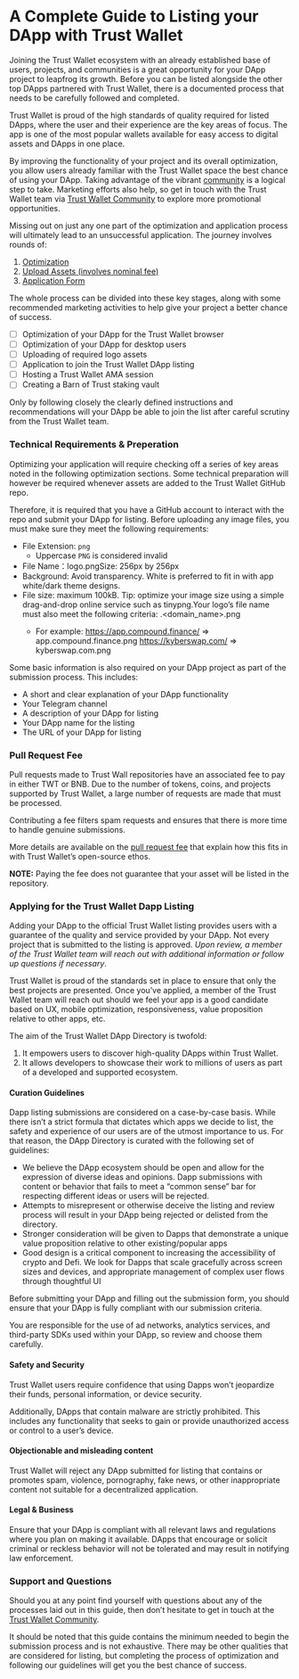 # A Complete Guide to Listing your DApp with Trust Wallet
Joining the Trust Wallet ecosystem with an already established base of users, projects, and communities is a great opportunity for your DApp project to leapfrog its growth. Before you can be listed alongside the other top DApps partnered with Trust Wallet, there is a documented process that needs to be carefully followed and completed.

Trust Wallet is proud of the high standards of quality required for listed DApps, where the user and their experience are the key areas of focus. The app is one of the most popular wallets available for easy access to digital assets and DApps in one place.

By improving the functionality of your project and its overall optimization, you allow users already familiar with the Trust Wallet space the best chance of using your DApp. Taking advantage of the vibrant [community](https://twitter.com/trustwalletapp) is a logical step to take. Marketing efforts also help, so get in touch with the Trust Wallet team via [Trust Wallet Community](https://community.trustwallet.com/) to explore more promotional opportunities.

Missing out on just any one part of the optimization and application process will ultimately lead to an unsuccessful application. The journey involves rounds of:

1. [Optimization](dapps/mobile-optimize.md)
2. [Upload Assets (involves nominal fee)](https://developer.trustwallet.com/add_new_asset#dapp-image-naming-requirements)
3. [Application Form](https://trustwallet.com/submit-dapp)

The whole process can be divided into these key stages, along with some recommended marketing activities to help give your project a better chance of success.

- [ ] Optimization of your DApp for the Trust Wallet browser
- [ ] Optimization of your DApp for desktop users
- [ ] Uploading of required logo assets
- [ ] Application to join the Trust Wallet DApp listing
- [ ] Hosting a Trust Wallet AMA session
- [ ] Creating a Barn of Trust staking vault

Only by following closely the clearly defined instructions and recommendations will your DApp be able to join the list after careful scrutiny from the Trust Wallet team.

### Technical Requirements & Preperation
Optimizing your application will require checking off a series of key areas noted in the following optimization sections. Some technical preparation will however be required whenever assets are added to the Trust Wallet GitHub repo.

Therefore, it is required that you have a GitHub account to interact with the repo and submit your DApp for listing. Before uploading any image files, you must make sure they meet the following requirements:

- File Extension: `png`
  - Uppercase `PNG` is considered invalid
- File Name：logo.pngSize: 256px by 256px
- Background: Avoid transparency. White is preferred to fit in with app white/dark theme designs.
- File size: maximum 100kB. Tip: optimize your image size using a simple drag-and-drop online service such as tinypng.Your logo’s file name must also meet the following criteria: <subdomain>.<domain_name>.png 
  - For example: https://app.compound.finance/ => app.compound.finance.png
    https://kyberswap.com/ => kyberswap.com.png

Some basic information is also required on your DApp project as part of the submission process. This includes:

- A short and clear explanation of your DApp functionality
- Your Telegram channel
- A description of your DApp for listing
- Your DApp name for the listing
- The URL of your DApp for listing

### Pull Request Fee

Pull requests made to Trust Wall repositories have an associated fee to pay in either TWT or BNB. Due to the number of tokens, coins, and projects supported by Trust Wallet, a large number of requests are made that must be processed.

Contributing a fee filters spam requests and ensures that there is more time to handle genuine submissions.

More details are available on the [pull request fee](https://developer.trustwallet.com/add_new_asset/pr-fee) that explain how this fits in with Trust Wallet’s open-source ethos.
  
**NOTE:** Paying the fee does not guarantee that your asset will be listed in the repository.
 
### Applying for the Trust Wallet Dapp Listing

Adding your DApp to the official Trust Wallet listing provides users with a guarantee of the quality and service provided by your DApp. Not every project that is submitted to the listing is approved. *Upon review, a member of the Trust Wallet team will reach out with additional information or follow up questions if necessary*.
 
Trust Wallet is proud of the standards set in place to ensure that only the best projects are presented. Once you’ve applied, a member of the Trust Wallet team will reach out should we feel your app is a good candidate based on UX, mobile optimization, responsiveness, value proposition relative to other apps, etc.
 
The aim of the Trust Wallet DApp Directory is twofold: 

1. It empowers users to discover high-quality DApps within Trust Wallet. 
2. It allows developers to showcase their work to millions of users as part of a developed and supported ecosystem.

#### Curation Guidelines

Dapp listing submissions are considered on a case-by-case basis. While there isn’t a strict formula that dictates which apps we decide to list, the safety and experience of our users are of the utmost importance to us. For that reason,  the DApp Directory is curated with the following set of guidelines:

 - We believe the DApp ecosystem should be open and allow for the expression of diverse ideas and opinions. Dapp submissions with content or behavior that fails to meet a “common sense” bar for respecting different ideas or users will be rejected.
 - Attempts to misrepresent or otherwise deceive the listing and review process will result in your DApp being rejected or delisted from the directory.
 - Stronger consideration will be given to Dapps that demonstrate a unique value proposition relative to other existing/popular apps
 - Good design is a critical component to increasing the accessibility of crypto and Defi. We look for Dapps that scale gracefully across screen sizes and devices, and appropriate management of complex user flows through thoughtful UI 

Before submitting your DApp and filling out the submission form, you should ensure that your DApp is fully compliant with our submission criteria.

You are responsible for the use of ad networks, analytics services, and third-party SDKs used within your DApp, so review and choose them carefully.

#### Safety and Security

Trust Wallet users require confidence that using Dapps won’t jeopardize their funds, personal information, or device security.

Additionally, DApps that contain malware are strictly prohibited. This includes any functionality that seeks to gain or provide unauthorized access or control to a user’s device.

#### Objectionable and misleading content

Trust Wallet will reject any DApp submitted for listing that contains or promotes spam, violence, pornography, fake news, or other inappropriate content not suitable for a decentralized application.

#### Legal & Business

Ensure that your DApp is compliant with all relevant laws and regulations where you plan on making it available. DApps that encourage or solicit criminal or reckless behavior will not be tolerated and may result in notifying law enforcement. 


### Support and Questions

Should you at any point find yourself with questions about any of the processes laid out in this guide, then don’t hesitate to get in touch at the [Trust Wallet Community](https://community.trustwallet.com/).

It should be noted that this guide contains the minimum needed to begin the submission process and is not exhaustive. There may be other qualities that are considered for listing, but completing the process of optimization and following our guidelines will get you the best chance of success.

